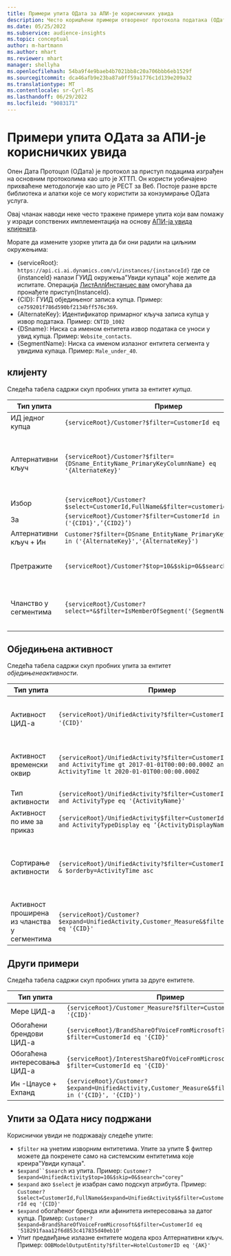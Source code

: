 ```yaml
---
title: Примери упита ОДата за АПИ-је корисничких увида
description: Често коришћени примери отвореног протокола података (ОДата) за упит АПИ-ја корисничких увида за редиговање података.
ms.date: 05/25/2022
ms.subservice: audience-insights
ms.topic: conceptual
author: m-hartmann
ms.author: mhart
ms.reviewer: mhart
manager: shellyha
ms.openlocfilehash: 54ba9f4e9baeb4b7021bb8c20a706bbb6eb1529f
ms.sourcegitcommit: dca46afb9e23ba87a0ff59a1776c1d139e209a32
ms.translationtype: MT
ms.contentlocale: sr-Cyrl-RS
ms.lasthandoff: 06/29/2022
ms.locfileid: "9083171"
---
```

# <a name="odata-query-examples-for-customer-insights-apis"></a>Примери упита ОДата за АПИ-је корисничких увида

Опен Дата Протоцол (ОДата) је протокол за приступ подацима изграђен на основним протоколима као што је ХТТП. Он користи уобичајено прихваћене методологије као што је РЕСТ за Веб. Постоје разне врсте библиотека и алатки које се могу користити за конзумирање ОДата услуга.

Овај чланак наводи неке често тражене примере упита који вам помажу у изради сопствених имплементација на основу [АПИ-ја увида клијената](apis.md).

Морате да измените узорке упита да би они радили на циљним окружењима: 

- {serviceRoot}: `https://api.ci.ai.dynamics.com/v1/instances/{instanceId}` где се {instanceId} налази ГУИД окружења"Увиди купаца" које желите да испитате. Операција [ЛистАллИнстанцес вам](https://developer.ci.ai.dynamics.com/api-details#api=CustomerInsights&operation=Get-all-instances) омогућава да пронађете приступ{InstanceId}.
- {CID}: ГУИД обједињеног записа купца. Пример: `ce759201f786d590bf2134bff576c369`.
- {AlternateKey}: Идентификатор примарног кључа записа купца у извор података. Пример: `CNTID_1002`
- {DSname}: Ниска са именом ентитета извор података се уноси у увид купца. Пример: `Website_contacts`.
- {SegmentName}: Ниска са именом излазног ентитета сегмента у увидима купаца. Пример: `Male_under_40`.

## <a name="customer"></a>клијенту

Следећа табела садржи скуп пробних упита за ентитет *купца*.

|Тип упита |Пример  | Белешка  |
|---------|---------|---------|
|ИД једног купца     | `{serviceRoot}/Customer?$filter=CustomerId eq '{CID}'`          |  |
|Алтернативни кључ    | `{serviceRoot}/Customer?$filter={DSname_EntityName_PrimaryKeyColumnName} eq '{AlternateKey}'`         |  Алтернативни кључеви и даље постоје у обједињеном ентитету клијента       |
|Избор   | `{serviceRoot}/Customer?$select=CustomerId,FullName&$filter=customerid eq '1'`        |         |
|За    | `{serviceRoot}/Customer?$filter=CustomerId in ('{CID1}',’{CID2}’)`        |         |
|Алтернативни кључ + Ин   | `Customer?$filter={DSname_EntityName_PrimaryKeyColumnName} in ('{AlternateKey}','{AlternateKey}')`         |         |
|Претражите  | `{serviceRoot}/Customer?$top=10&$skip=0&$search="string"`        |   Даје првих 10 резултата за ниску за тражење.      |
|Чланство у сегментима  | `{serviceRoot}/Customer?select=*&$filter=IsMemberOfSegment('{SegmentName}')&$top=10`     | Даје унапред одређени број редова из ентитета сегментације.      |

## <a name="unified-activity"></a>Обједињена активност

Следећа табела садржи скуп пробних упита за ентитет *обједињенеактивности*.

|Тип упита |Пример  | Белешка  |
|---------|---------|---------|
|Активност ЦИД-а     | `{serviceRoot}/UnifiedActivity?$filter=CustomerId eq '{CID}'`          | Наводи активности одређеног профила клијента |
|Активност временски оквир    | `{serviceRoot}/UnifiedActivity?$filter=CustomerId eq '{CID}' and ActivityTime gt 2017-01-01T00:00:00.000Z and ActivityTime lt 2020-01-01T00:00:00.000Z`     |  Активности профила купца у временски оквир       |
|Тип активности    |   `{serviceRoot}/UnifiedActivity?$filter=CustomerId eq '{CID}' and ActivityType eq '{ActivityName}'`        |         |
|Активност по име за приказ     | `{serviceRoot}/UnifiedActivity$filter=CustomerId eq ‘{CID}’ and ActivityTypeDisplay eq ‘{ActivityDisplayName}’`        | |
|Сортирање активности    | `{serviceRoot}/UnifiedActivity?$filter=CustomerId eq ‘{CID}’ & $orderby=ActivityTime asc`     |  Сортирање активности по растућем или опадајућем редоследу       |
|Активност проширена из чланства у сегментима  |   `{serviceRoot}/Customer?$expand=UnifiedActivity,Customer_Measure&$filter=CustomerId eq '{CID}'`     |         |

## <a name="other-examples"></a>Други примери

Следећа табела садржи скуп пробних упита за друге ентитете.

|Тип упита |Пример  | Белешка  |
|---------|---------|---------|
|Мере ЦИД-а    | `{serviceRoot}/Customer_Measure?$filter=CustomerId eq '{CID}'`          |  |
|Обогаћени брендови ЦИД-а    | `{serviceRoot}/BrandShareOfVoiceFromMicrosoft?$filter=CustomerId eq '{CID}'`  |       |
|Обогаћена интересовања ЦИД-а    |   `{serviceRoot}/InterestShareOfVoiceFromMicrosoft?$filter=CustomerId eq '{CID}'`       |         |
|Ин -Цлаусе + Еxпанд     | `{serviceRoot}/Customer?$expand=UnifiedActivity,Customer_Measure&$filter=CustomerId in ('{CID}', '{CID}')`         | |

## <a name="not-supported-odata-queries"></a>Упити за ОДата нису подржани

Кориснички увиди не подржавају следеће упите:

- `$filter` на унетим изворним ентитетима. Упите за упите $ филтер можете да покренете само на системским ентитетима које креира"Увиди купаца".
- `$expand``$search` из упита. Пример: `Customer?$expand=UnifiedActivity$top=10&$skip=0&$search="corey"`
- `$expand` ако `$select` је изабран само подскуп атрибута. Пример: `Customer?$select=CustomerId,FullName&$expand=UnifiedActivity&$filter=CustomerId eq '{CID}'`
- `$expand` обогаћеног бренда или афинитета интересовања за датог купца. Пример: `Customer?$expand=BrandShareOfVoiceFromMicrosoft&$filter=CustomerId eq '518291faaa12f6d853c417835d40eb10'`
- Упит предвиђање излазне ентитете модела кроз Алтернативни кључ. Пример: `OOBModelOutputEntity?$filter=HotelCustomerID eq '{AK}'`

